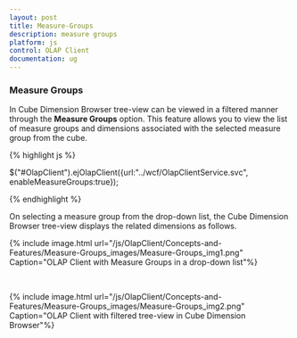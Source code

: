 ```yaml
---
layout: post
title: Measure-Groups
description: measure groups 
platform: js
control: OLAP Client
documentation: ug
---
```


### Measure Groups 

In Cube Dimension Browser tree-view can be viewed in a filtered manner through the **Measure Groups** option. This feature allows you to view the list of measure groups and dimensions associated with the selected measure group from the cube.

{% highlight js %}

$("#OlapClient").ejOlapClient({url:"../wcf/OlapClientService.svc", enableMeasureGroups:true});

{% endhighlight %}

On selecting a measure group from the drop-down list, the Cube Dimension Browser tree-view displays the related dimensions as follows.

{% include image.html url="/js/OlapClient/Concepts-and-Features/Measure-Groups_images/Measure-Groups_img1.png" Caption="OLAP Client with Measure Groups in a drop-down list"%}

<br/>

{% include image.html url="/js/OlapClient/Concepts-and-Features/Measure-Groups_images/Measure-Groups_img2.png" Caption="OLAP Client with filtered tree-view in Cube Dimension Browser"%}


